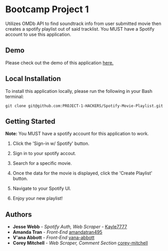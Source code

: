 # Bootcamp Project 1

Utilizes OMDb API to find soundtrack info from user submitted movie then creates a spotify playlist out of said tracklist. You MUST have a Spotify account to use this application.

## Demo

Please check out the demo of this application [here.](https://project-1-hackers.github.io/Spotify-Movie-Playlist/)

## Local Installation

To install this application locally, please run the following in your Bash terminal: 

```
git clone git@github.com:PROJECT-1-HACKERS/Spotify-Movie-Playlist.git
```

## Getting Started

**Note:** You MUST have a spotify account for this application to work.

1. Click the 'Sign-in w/ Spotify' button.

2. Sign in to your spotify accout.

3. Search for a specific movie.

4. Once the data for the movie is displayed, click the 'Create Playlist' button.

5. Navigate to your Spotify UI.

6. Enjoy your new playlist!

## Authors

* **Jesse Webb** - *Spotify Auth, Web Scraper* - [Kayle7777](https://github.com/kayle7777)
* **Amanda Tran** - *Front-End* [amandatran495](https://github.com/amandatran495)
* **V'ana Abbott** - *Front-End* [vana-abbott](https://github.com/vana-abbott)
* **Corey Mitchell** - *Web Scraper, Comment Section* [corey-mitchell](https://github.com/corey-mitchell)

